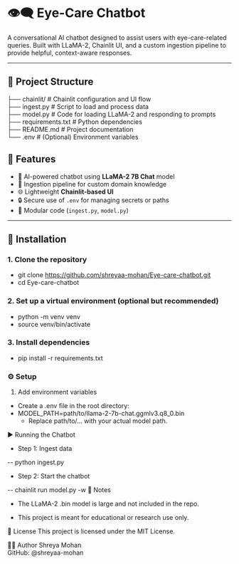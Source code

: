 # 👁️‍🗨️ Eye-Care Chatbot

A conversational AI chatbot designed to assist users with eye-care-related queries. Built with LLaMA-2, Chainlit UI, and a custom ingestion pipeline to provide helpful, context-aware responses.

---

## 📁 Project Structure

├── chainlit/ # Chainlit configuration and UI flow  
├── ingest.py # Script to load and process data  
├── model.py # Code for loading LLaMA-2 and responding to prompts  
├── requirements.txt # Python dependencies  
├── README.md # Project documentation  
└── .env # (Optional) Environment variables  


## 🚀 Features

- 🤖 AI-powered chatbot using **LLaMA-2 7B Chat** model
- 🧠 Ingestion pipeline for custom domain knowledge
- 🌐 Lightweight **Chainlit-based UI**
- 🔒 Secure use of `.env` for managing secrets or paths
- 📂 Modular code (`ingest.py`, `model.py`)

---

## 🔧 Installation

### 1. Clone the repository

- git clone https://github.com/shreyaa-mohan/Eye-care-chatbot.git
- cd Eye-care-chatbot
### 2. Set up a virtual environment (optional but recommended)

- python -m venv venv
- source venv/bin/activate     
### 3. Install dependencies

- pip install -r requirements.txt
### ⚙️ Setup
1. Add environment variables
- Create a .env file in the root directory:
- MODEL_PATH=path/to/llama-2-7b-chat.ggmlv3.q8_0.bin
  - Replace path/to/... with your actual model path.

▶️ Running the Chatbot
- Step 1: Ingest data

-- python ingest.py
- Step 2: Start the chatbot

-- chainlit run model.py -w
📌 Notes
- The LLaMA-2 .bin model is large and not included in the repo.

- This project is meant for educational or research use only.

📝 License
This project is licensed under the MIT License.

🙋‍♀️ Author 
Shreya Mohan  
GitHub: @shreyaa-mohan
